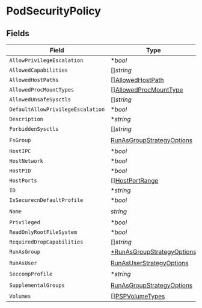 # PodSecurityPolicy


## Fields

| Field                                                                          | Type                                                                           | Required                                                                       | Description                                                                    |
| ------------------------------------------------------------------------------ | ------------------------------------------------------------------------------ | ------------------------------------------------------------------------------ | ------------------------------------------------------------------------------ |
| `AllowPrivilegeEscalation`                                                     | **bool*                                                                        | :heavy_minus_sign:                                                             | N/A                                                                            |
| `AllowedCapabilities`                                                          | []*string*                                                                     | :heavy_minus_sign:                                                             | N/A                                                                            |
| `AllowedHostPaths`                                                             | [][AllowedHostPath](../../models/shared/allowedhostpath.md)                    | :heavy_minus_sign:                                                             | N/A                                                                            |
| `AllowedProcMountTypes`                                                        | [][AllowedProcMountType](../../models/shared/allowedprocmounttype.md)          | :heavy_minus_sign:                                                             | N/A                                                                            |
| `AllowedUnsafeSysctls`                                                         | []*string*                                                                     | :heavy_minus_sign:                                                             | N/A                                                                            |
| `DefaultAllowPrivilegeEscalation`                                              | **bool*                                                                        | :heavy_minus_sign:                                                             | N/A                                                                            |
| `Description`                                                                  | **string*                                                                      | :heavy_minus_sign:                                                             | N/A                                                                            |
| `ForbiddenSysctls`                                                             | []*string*                                                                     | :heavy_minus_sign:                                                             | N/A                                                                            |
| `FsGroup`                                                                      | [RunAsGroupStrategyOptions](../../models/shared/runasgroupstrategyoptions.md)  | :heavy_check_mark:                                                             | N/A                                                                            |
| `HostIPC`                                                                      | **bool*                                                                        | :heavy_minus_sign:                                                             | N/A                                                                            |
| `HostNetwork`                                                                  | **bool*                                                                        | :heavy_minus_sign:                                                             | N/A                                                                            |
| `HostPID`                                                                      | **bool*                                                                        | :heavy_minus_sign:                                                             | N/A                                                                            |
| `HostPorts`                                                                    | [][HostPortRange](../../models/shared/hostportrange.md)                        | :heavy_minus_sign:                                                             | N/A                                                                            |
| `ID`                                                                           | **string*                                                                      | :heavy_minus_sign:                                                             | N/A                                                                            |
| `IsSecurecnDefaultProfile`                                                     | **bool*                                                                        | :heavy_minus_sign:                                                             | N/A                                                                            |
| `Name`                                                                         | *string*                                                                       | :heavy_check_mark:                                                             | N/A                                                                            |
| `Privileged`                                                                   | **bool*                                                                        | :heavy_minus_sign:                                                             | N/A                                                                            |
| `ReadOnlyRootFileSystem`                                                       | **bool*                                                                        | :heavy_minus_sign:                                                             | N/A                                                                            |
| `RequiredDropCapabilities`                                                     | []*string*                                                                     | :heavy_minus_sign:                                                             | N/A                                                                            |
| `RunAsGroup`                                                                   | [*RunAsGroupStrategyOptions](../../models/shared/runasgroupstrategyoptions.md) | :heavy_minus_sign:                                                             | N/A                                                                            |
| `RunAsUser`                                                                    | [RunAsUserStrategyOptions](../../models/shared/runasuserstrategyoptions.md)    | :heavy_check_mark:                                                             | N/A                                                                            |
| `SeccompProfile`                                                               | **string*                                                                      | :heavy_minus_sign:                                                             | N/A                                                                            |
| `SupplementalGroups`                                                           | [RunAsGroupStrategyOptions](../../models/shared/runasgroupstrategyoptions.md)  | :heavy_check_mark:                                                             | N/A                                                                            |
| `Volumes`                                                                      | [][PSPVolumeTypes](../../models/shared/pspvolumetypes.md)                      | :heavy_minus_sign:                                                             | N/A                                                                            |